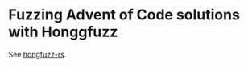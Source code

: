 # Fuzzing Advent of Code solutions with Honggfuzz
See [hongfuzz-rs](https://github.com/rust-fuzz/honggfuzz-rs).
